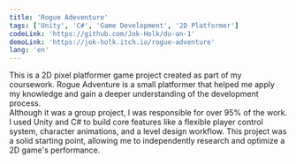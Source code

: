 ```yaml
---
title: 'Rogue Adeventure'
tags: ['Unity', 'C#', 'Game Development', '2D Platformer']
codeLink: 'https://github.com/Jok-Holk/du-an-1'
demoLink: 'https://jok-holk.itch.io/rogue-adventure'
lang: 'en'
---
```


This is a 2D pixel platformer game project created as part of my coursework. Rogue Adventure is a small platformer that helped me apply my knowledge and gain a deeper understanding of the development process.
<br>
Although it was a group project, I was responsible for over 95% of the work. I used Unity and C# to build core features like a flexible player control system, character animations, and a level design workflow. This project was a solid starting point, allowing me to independently research and optimize a 2D game's performance.
